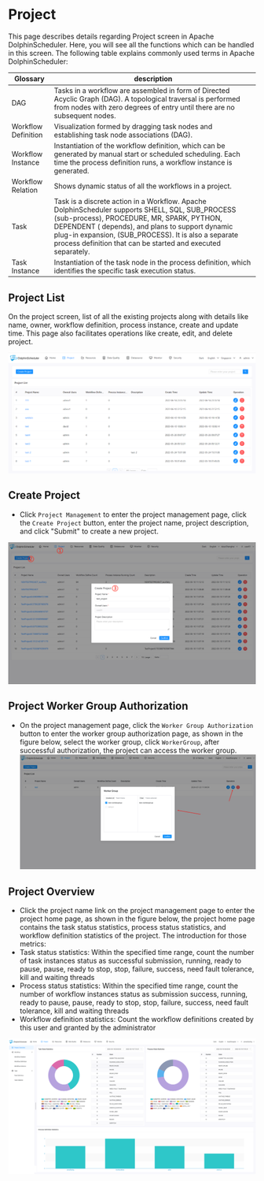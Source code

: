 # Project

This page describes details regarding Project screen in Apache DolphinScheduler. Here, you will see all the functions which can be handled in this screen. The following table explains commonly used terms in Apache DolphinScheduler:

|      Glossary       |                                                                                                                                                        description                                                                                                                                                        |
|---------------------|---------------------------------------------------------------------------------------------------------------------------------------------------------------------------------------------------------------------------------------------------------------------------------------------------------------------------|
| DAG                 | Tasks in a workflow are assembled in form of Directed Acyclic Graph (DAG). A topological traversal is performed from nodes with zero degrees of entry until there are no subsequent nodes.                                                                                                                                |
| Workflow Definition | Visualization formed by dragging task nodes and establishing task node associations (DAG).                                                                                                                                                                                                                                |
| Workflow Instance   | Instantiation of the workflow definition, which can be generated by manual start or scheduled scheduling. Each time the process definition runs, a workflow instance is generated.                                                                                                                                        |
| Workflow Relation   | Shows dynamic status of all the workflows in a project.                                                                                                                                                                                                                                                                   |
| Task                | Task is a discrete action in a Workflow. Apache DolphinScheduler supports SHELL, SQL, SUB_PROCESS (sub-process), PROCEDURE, MR, SPARK, PYTHON, DEPENDENT ( depends), and plans to support dynamic plug-in expansion, (SUB_PROCESS). It is also a separate process definition that can be started and executed separately. |
| Task Instance       | Instantiation of the task node in the process definition, which identifies the specific task execution status.                                                                                                                                                                                                            |

## Project List

On the project screen, list of all the existing projects along with details like name, owner, workflow definition, process instance, create and update time. This page also facilitates operations like create, edit, and delete project.

![project-list](../../../../img/new_ui/dev/project/project-list.png)

## Create Project

- Click `Project Management` to enter the project management page, click the `Create Project` button, enter the project name, project description, and click "Submit" to create a new project.

![project-list](../../../../img/new_ui/dev/project/project-create.png)

## Project Worker Group Authorization

- On the project management page, click the `Worker Group Authorization` button to enter the worker group authorization page, as shown in the figure below, select the worker group, click `WorkerGroup`, after successful authorization, the project can access the worker group.
![project-worker-group](../../../../img/new_ui/dev/project/project-worker-group-auth.png)

## Project Overview

- Click the project name link on the project management page to enter the project home page, as shown in the figure below, the project home page contains the task status statistics, process status statistics, and workflow definition statistics of the project. The introduction for those metrics:
- Task status statistics: Within the specified time range, count the number of task instances status as successful submission, running, ready to pause, pause, ready to stop, stop, failure, success, need fault tolerance, kill and waiting threads
- Process status statistics: Within the specified time range, count the number of workflow instances status as submission success, running, ready to pause, pause, ready to stop, stop, failure, success, need fault tolerance, kill and waiting threads
- Workflow definition statistics: Count the workflow definitions created by this user and granted by the administrator

![project-overview](../../../../img/new_ui/dev/project/project-overview.png)

